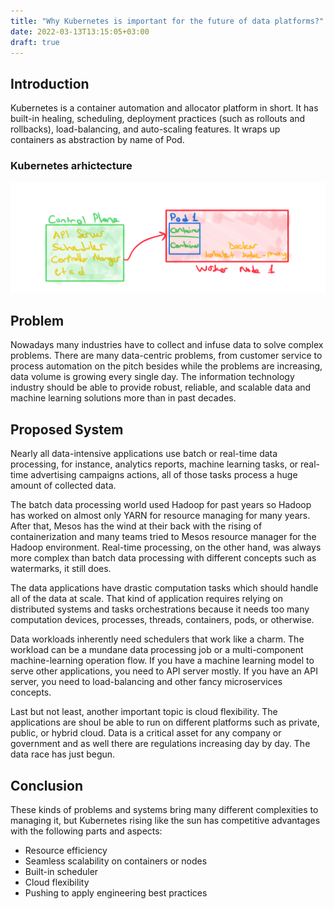 ```yaml
---
title: "Why Kubernetes is important for the future of data platforms?"
date: 2022-03-13T13:15:05+03:00
draft: true
---
```


## Introduction

Kubernetes is a container automation and allocator platform in short. It has built-in healing, scheduling, deployment practices (such as rollouts and rollbacks), load-balancing, and auto-scaling features. It wraps up containers as abstraction by name of Pod.

### Kubernetes arhictecture

![Kubernetes Architecture](kubernetes_architecture.png)

## Problem

Nowadays many industries have to collect and infuse data to solve complex problems. There are many data-centric problems, from customer service to process automation on the pitch besides while the problems are increasing, data volume is growing every single day. The information technology industry should be able to provide robust, reliable, and scalable data and machine learning solutions more than in past decades.

## Proposed System

Nearly all data-intensive applications use batch or real-time data processing, for instance, analytics reports, machine learning tasks, or real-time advertising campaigns actions, all of those tasks process a huge amount of collected data.

The batch data processing world used Hadoop for past years so Hadoop has worked on almost only YARN for resource managing for many years. After that, Mesos has the wind at their back with the rising of containerization and many teams tried to Mesos resource manager for the Hadoop environment. Real-time processing, on the other hand, was always more complex than batch data processing with different concepts such as watermarks, it still does.

The data applications have drastic computation tasks which should handle all of the data at scale. That kind of application requires relying on distributed systems and tasks orchestrations because it needs too many computation devices, processes, threads, containers, pods, or otherwise.

Data workloads inherently need schedulers that work like a charm. The workload can be a mundane data processing job or a multi-component machine-learning operation flow. If you have a machine learning model to serve other applications, you need to API server mostly. If you have an API server, you need to load-balancing and other fancy microservices concepts.

Last but not least, another important topic is cloud flexibility. The applications are shoul be able to run on different platforms such as private, public, or hybrid cloud. Data is a critical asset for any company or government and as well there are regulations increasing day by day. The data race has just begun.

## Conclusion

These kinds of problems and systems bring many different complexities to managing it, but Kubernetes rising like the sun has competitive advantages with the following parts and aspects:

- Resource efficiency
- Seamless scalability on containers or nodes
- Built-in scheduler
- Cloud flexibility
- Pushing to apply engineering best practices